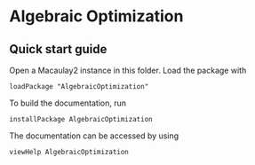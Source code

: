 # Algebraic Optimization

## Quick start guide
Open a Macaulay2 instance in this folder. Load the package with

`loadPackage "AlgebraicOptimization"`

To build the documentation, run

`installPackage AlgebraicOptimization`

The documentation can be accessed by using

`viewHelp AlgebraicOptimization`
